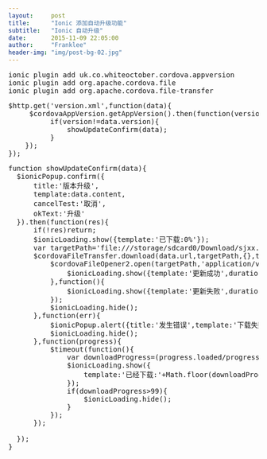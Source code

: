 ```yaml
---
layout:     post
title:      "Ionic 添加自动升级功能"
subtitle:   "Ionic 自动升级"
date:       2015-11-09 22:05:00
author:     "Franklee"
header-img: "img/post-bg-02.jpg"
---
```

<pre class="brush: jscript">
ionic plugin add uk.co.whiteoctober.cordova.appversion
ionic plugin add org.apache.cordova.file
ionic plugin add org.apache.cordova.file-transfer
</pre>

<pre class="brush: jscript">
$http.get('version.xml',function(data){
     $cordovaAppVersion.getAppVersion().then(function(version){
          if(version!=data.version){
              showUpdateConfirm(data);
          }
    });
});
</pre>

<pre class="brush: jscript">
function showUpdateConfirm(data){
  $ionicPopup.confirm({
      title:'版本升级',
      template:data.content,
      cancelTest:'取消',
      okText:'升级'
  }).then(function(res){
      if(!res)return;
      $ionicLoading.show({template:'已下载:0%'});
      var targetPath='file:///storage/sdcard0/Download/sjxx.apk';
      $cordovaFileTransfer.download(data.url,targetPath,{},true).then(function(result){
          $cordovaFileOpener2.open(targetPath,'application/vnd.android.package-archive').then(function(){
              $ionicLoading.show({template:'更新成功',duration:1000});
          },function(){
              $ionicLoading.show({template:'更新失败',duration:1000});
          });
          $ionicLoading.hide();    
      },function(err){
          $ionicPopup.alert({title:'发生错误',template:'下载失败\n'+JSON.stringify(err)});
          $ionicLoading.hide();
      },function(progress){
          $timeout(function(){
              var downloadProgress=(progress.loaded/progress.total)*100;
              $ionicLoading.show({
                  template:'已经下载:'+Math.floor(downloadProgress)+'%';
              });
              if(downloadProgress>99){
                  $ionicLoading.hide();
              }
          });  
      });

  });
}
</pre>
